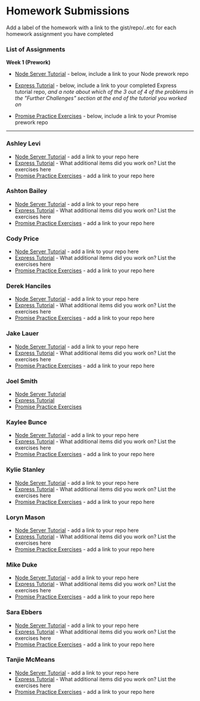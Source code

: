 # Homework Submissions

Add a label of the homework with a link to the gist/repo/..etc for each homework assignment you have completed

### List of Assignments

**Week 1 (Prework)**

* [Node Server Tutorial](http://frontend.turing.io/lessons/module-4/node-prework.html) - below, include a link to your Node prework repo

* [Express Tutorial](https://medium.com/@jaeger.rob/introduction-to-nodes-express-js-db5617047150) - below, include a link to your completed Express tutorial repo, *and a note about which of the 3 out of 4 of the problems in the "Further Challenges" section at the end of the tutorial you worked on*

* [Promise Practice Exercises](https://gist.github.com/robbiejaeger/dc8f55c1f9462741090862f736b82cab) - below, include a link to your Promise prework repo

---

### Ashley Levi

* [Node Server Tutorial]() - add a link to your repo here
* [Express Tutorial]() - What additional items did you work on? List the exercises here
* [Promise Practice Exercises]() - add a link to your repo here

### Ashton Bailey

* [Node Server Tutorial]() - add a link to your repo here
* [Express Tutorial]() - What additional items did you work on? List the exercises here
* [Promise Practice Exercises]() - add a link to your repo here

### Cody Price

* [Node Server Tutorial]() - add a link to your repo here
* [Express Tutorial]() - What additional items did you work on? List the exercises here
* [Promise Practice Exercises]() - add a link to your repo here

### Derek Hanciles

* [Node Server Tutorial]() - add a link to your repo here
* [Express Tutorial]() - What additional items did you work on? List the exercises here
* [Promise Practice Exercises]() - add a link to your repo here

### Jake Lauer

* [Node Server Tutorial]() - add a link to your repo here
* [Express Tutorial]() - What additional items did you work on? List the exercises here
* [Promise Practice Exercises]() - add a link to your repo here

### Joel Smith

* [Node Server Tutorial](https://github.com/JoelSmith123/node-server-tutorial)
* [Express Tutorial](https://github.com/JoelSmith123/express-intro)
* [Promise Practice Exercises](https://repl.it/@JoelSmith2/Promises-Practise)

### Kaylee Bunce

* [Node Server Tutorial]() - add a link to your repo here
* [Express Tutorial]() - What additional items did you work on? List the exercises here
* [Promise Practice Exercises]() - add a link to your repo here

### Kylie Stanley

* [Node Server Tutorial]() - add a link to your repo here
* [Express Tutorial]() - What additional items did you work on? List the exercises here
* [Promise Practice Exercises]() - add a link to your repo here

### Loryn Mason

* [Node Server Tutorial]() - add a link to your repo here
* [Express Tutorial]() - What additional items did you work on? List the exercises here
* [Promise Practice Exercises]() - add a link to your repo here

### Mike Duke

* [Node Server Tutorial]() - add a link to your repo here
* [Express Tutorial]() - What additional items did you work on? List the exercises here
* [Promise Practice Exercises]() - add a link to your repo here

### Sara Ebbers

* [Node Server Tutorial]() - add a link to your repo here
* [Express Tutorial]() - What additional items did you work on? List the exercises here
* [Promise Practice Exercises]() - add a link to your repo here

### Tanjie McMeans

* [Node Server Tutorial]() - add a link to your repo here
* [Express Tutorial]() - What additional items did you work on? List the exercises here
* [Promise Practice Exercises]() - add a link to your repo here
